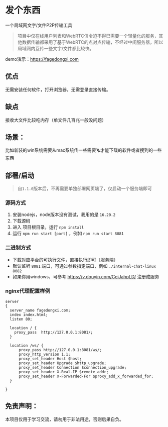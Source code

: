 # 发个东西
一个局域网文字/文件P2P传输工具
> 项目中仅在线用户列表和WebRTC信令迫不得已需要一个轻量化的服务，其他数据传输都采用了基于WebRTC的点对点传输，不经过中间服务器，所以局域网内互传一些文字/文件都比较快。

demo演示：https://fagedongxi.com

## 优点
无需安装任何软件，打开浏览器，无需登录直接传输。

## 缺点
接收大文件比较吃内存（单文件几百兆一般没问题）

## 场景：
比如新装的win系统需要从mac系统传一些需要🪜才能下载的软件或者搜到的一些东西

## 部署/启动
> 自`1.1.0`版本后，不再需要单独部署网页端了，仅启动一个服务端即可

### 源码方式
1. 安装nodejs，node版本没有测试，我用的是 `16.20.2`
2. 下载源码
3. 进入 项目根目录，运行 `npm install`
4. 运行 `npm run start [port]` ，例如 `npm run start 8081`

### 二进制方式
* 下载对应平台的可执行文件，直接执行即可（服务端）
* 默认监听 `8081` 端口，可通过参数指定端口，例如 `./internal-chat-linux 8082`
* 如果你用windows，可参考 https://v.douyin.com/CeiJahpLD/ 注册成服务

### nginx代理配置样例
```
server
{
  server_name fagedongxi.com;
  index index.html;
  listen 80;

  location / {
    proxy_pass  http://127.0.0.1:8081/;
  }

  location /ws/ {
      proxy_pass http://127.0.0.1:8081/ws/;
      proxy_http_version 1.1;
      proxy_set_header Host $host;
      proxy_set_header Upgrade $http_upgrade;
      proxy_set_header Connection $connection_upgrade;
      proxy_set_header X-Real-IP $remote_addr;
      proxy_set_header X-Forwarded-For $proxy_add_x_forwarded_for;
  }

}
```
## 免责声明：
本项目仅用于学习交流，请勿用于非法用途，否则后果自负。
